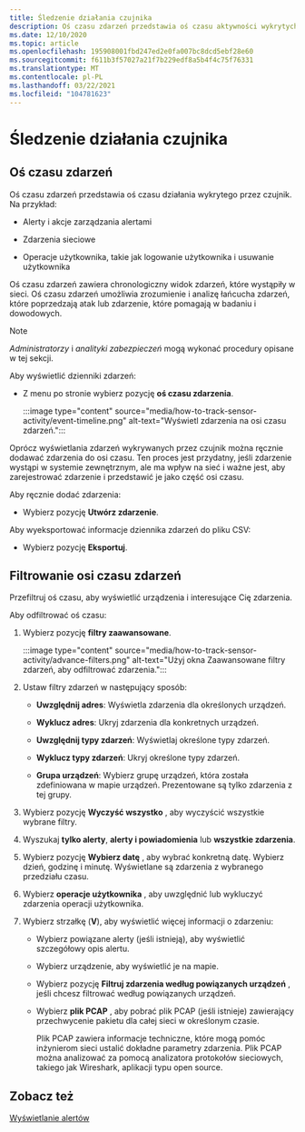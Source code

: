```yaml
---
title: Śledzenie działania czujnika
description: Oś czasu zdarzeń przedstawia oś czasu aktywności wykrytych w sieci, w tym alerty i akcje zarządzania alertami, zdarzenia sieciowe i operacje użytkownika, takie jak logowanie użytkownika i usuwanie użytkownika.
ms.date: 12/10/2020
ms.topic: article
ms.openlocfilehash: 195908001fbd247ed2e0fa007bc8dcd5ebf28e60
ms.sourcegitcommit: f611b3f57027a21f7b229edf8a5b4f4c75f76331
ms.translationtype: MT
ms.contentlocale: pl-PL
ms.lasthandoff: 03/22/2021
ms.locfileid: "104781623"
---
```

# <a name="track-sensor-activity"></a>Śledzenie działania czujnika

## <a name="event-timeline"></a>Oś czasu zdarzeń

Oś czasu zdarzeń przedstawia oś czasu działania wykrytego przez czujnik. Na przykład:

  - Alerty i akcje zarządzania alertami

  - Zdarzenia sieciowe

  - Operacje użytkownika, takie jak logowanie użytkownika i usuwanie użytkownika

Oś czasu zdarzeń zawiera chronologiczny widok zdarzeń, które wystąpiły w sieci. Oś czasu zdarzeń umożliwia zrozumienie i analizę łańcucha zdarzeń, które poprzedzają atak lub zdarzenie, które pomagają w badaniu i dowodowych.

> [!NOTE]
> *Administratorzy* i *analityki zabezpieczeń* mogą wykonać procedury opisane w tej sekcji.

Aby wyświetlić dzienniki zdarzeń:

- Z menu po stronie wybierz pozycję **oś czasu zdarzenia**.

   :::image type="content" source="media/how-to-track-sensor-activity/event-timeline.png" alt-text="Wyświetl zdarzenia na osi czasu zdarzeń.":::

Oprócz wyświetlania zdarzeń wykrywanych przez czujnik można ręcznie dodawać zdarzenia do osi czasu. Ten proces jest przydatny, jeśli zdarzenie wystąpi w systemie zewnętrznym, ale ma wpływ na sieć i ważne jest, aby zarejestrować zdarzenie i przedstawić je jako część osi czasu.

Aby ręcznie dodać zdarzenia:

- Wybierz pozycję **Utwórz zdarzenie**.

Aby wyeksportować informacje dziennika zdarzeń do pliku CSV:

- Wybierz pozycję **Eksportuj**.

## <a name="filter-the-event-timeline"></a>Filtrowanie osi czasu zdarzeń

Przefiltruj oś czasu, aby wyświetlić urządzenia i interesujące Cię zdarzenia.

Aby odfiltrować oś czasu:

1. Wybierz pozycję **filtry zaawansowane**.

   :::image type="content" source="media/how-to-track-sensor-activity/advance-filters.png" alt-text="Użyj okna Zaawansowane filtry zdarzeń, aby odfiltrować zdarzenia.":::

2. Ustaw filtry zdarzeń w następujący sposób:

   - **Uwzględnij adres**: Wyświetla zdarzenia dla określonych urządzeń.

   - **Wyklucz adres**: Ukryj zdarzenia dla konkretnych urządzeń.

   - **Uwzględnij typy zdarzeń**: Wyświetlaj określone typy zdarzeń.

   - **Wyklucz typy zdarzeń**: Ukryj określone typy zdarzeń.

   - **Grupa urządzeń**: Wybierz grupę urządzeń, która została zdefiniowana w mapie urządzeń. Prezentowane są tylko zdarzenia z tej grupy.

3. Wybierz pozycję **Wyczyść wszystko** , aby wyczyścić wszystkie wybrane filtry.

4. Wyszukaj **tylko alerty**, **alerty i powiadomienia** lub **wszystkie zdarzenia**.

5. Wybierz pozycję **Wybierz datę** , aby wybrać konkretną datę. Wybierz dzień, godzinę i minutę. Wyświetlane są zdarzenia z wybranego przedziału czasu.

6.  Wybierz **operacje użytkownika** , aby uwzględnić lub wykluczyć zdarzenia operacji użytkownika.

7.  Wybierz strzałkę (**V**), aby wyświetlić więcej informacji o zdarzeniu:

    - Wybierz powiązane alerty (jeśli istnieją), aby wyświetlić szczegółowy opis alertu.

    - Wybierz urządzenie, aby wyświetlić je na mapie.

    - Wybierz pozycję **Filtruj zdarzenia według powiązanych urządzeń** , jeśli chcesz filtrować według powiązanych urządzeń.

    - Wybierz **plik PCAP** , aby pobrać plik PCAP (jeśli istnieje) zawierający przechwycenie pakietu dla całej sieci w określonym czasie. 
    
      Plik PCAP zawiera informacje techniczne, które mogą pomóc inżynierom sieci ustalić dokładne parametry zdarzenia. Plik PCAP można analizować za pomocą analizatora protokołów sieciowych, takiego jak Wireshark, aplikacji typu open source.

## <a name="see-also"></a>Zobacz też

[Wyświetlanie alertów](how-to-view-alerts.md)
